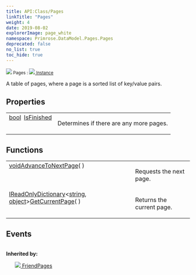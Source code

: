 ```yaml
---
title: API:Class/Pages
linkTitle: "Pages"
weight: 4
date: 2019-08-02
explorerImage: page_white
namespace: Primrose.DataModel.Pages.Pages
deprecated: false
no_list: true
toc_hide: true
---
```

<small class="inheritance">
<span class="" href="/docs/api-reference/Class/Pages"><img src="/icons/silk/page_white.png"/>&nbsp;Pages</span>&nbsp;:&nbsp;<a class="" href="/docs/api-reference/Class/Instance"><img src="/icons/silk/default.png"/>&nbsp;Instance</a></small>
<p class="summary">

A table of pages, where a page is a sorted list of key/value pairs.

</p>
 
## Properties
 
<table class="studiohide">
<tbody>
<tr class="function-row ">
<td style="vertical-align:top;white-space:normal;">
<div>
<a class="type" href="/docs/api-reference/System/Primitives#boolean">bool</a><span class="method-body" style="text-indent: -2em; padding-left: 0.5em"><a class="name" href="IsFinished">IsFinished</a></span></td>
<td style="vertical-align:top;white-space:normal;">
<p>
Determines if there are any more pages.
</p></td>
</tr>

</tbody>
</table>
 
## Functions
 
<table class="studiohide">
<tbody>
<tr class="function-row ">
<td style="vertical-align:top;white-space:normal;">
<div>
<a class="type" href="/docs/api-reference/System/void">void</a><span class="method-body" style="text-indent: -2em;"><a class="method-name  " href="AdvanceToNextPage">AdvanceToNextPage</a></span><span style="display: inline-block">( <span class="param" style="white-space: nowrap"></span> )</span></span></div></td>
<td style="vertical-align:top;white-space:normal;">
<p>
Requests the next page.
</p></td>
</tr>

<tr class="function-row ">
<td style="vertical-align:top;white-space:normal;">
<div>
<a class="type" href="/docs/api-reference/System/IReadOnlyDictionary">IReadOnlyDictionary</a><<a class="type" href="/docs/api-reference/System/string">string</a>, <a class="type" href="/docs/api-reference/System/object">object</a>><span class="method-body" style="text-indent: -2em;"><a class="method-name  " href="GetCurrentPage">GetCurrentPage</a></span><span style="display: inline-block">( <span class="param" style="white-space: nowrap"></span> )</span></span></div></td>
<td style="vertical-align:top;white-space:normal;">
<p>
Returns the current page.
</p></td>
</tr>

</tbody>
</table>
 
## Events
 
<table class="studiohide">
<tbody>
</tbody>
</table>
<b>
Inherited by:</b>
<div class="inheritors">
<ul class="root">
<a class="" href="/docs/api-reference/Class/FriendPages"><img src="/icons/silk/page_white.png"/>&nbsp;FriendPages</a>
<ul class="nested">
</ul>
</ul>
</div>
